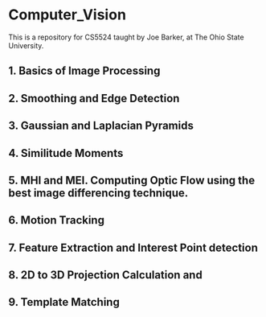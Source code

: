 # Computer_Vision
This is a repository for CS5524 taught by Joe Barker, at The Ohio State University.

## 1. Basics of Image Processing
## 2. Smoothing and Edge Detection
## 3. Gaussian and Laplacian Pyramids
## 4. Similitude Moments
## 5. MHI and MEI. Computing Optic Flow using the best image differencing technique.
## 6. Motion Tracking
## 7. Feature Extraction and Interest Point detection
## 8. 2D to 3D Projection Calculation and
## 9. Template Matching
